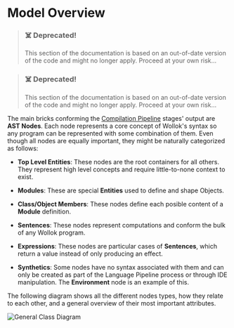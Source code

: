 # Model Overview

> ### ☠️ Deprecated!
> This section of the documentation is based on an out-of-date version of the code and might no longer apply. Proceed at your own risk...

> ### ☠️ Deprecated!
> This section of the documentation is based on an out-of-date version of the code and might no longer apply. Proceed at your own risk...


The main bricks conforming the [Compilation Pipeline](Compilation-Pipeline) stages' output are **AST Nodes**. Each node represents a core concept of Wollok's syntax so any program can be represented with some combination of them. Even though all nodes are equally important, they might be naturally categorized as follows:

- **Top Level Entities**: These nodes are the root containers for all others. They represent high level concepts and require little-to-none context to exist.

- **Modules**: These are special **Entities** used to define and shape Objects.

- **Class/Object Members**: These nodes define each posible content of a **Module** definition.

- **Sentences**: These nodes represent computations and conform the bulk of any Wollok program.

- **Expressions**: These nodes are particular cases of **Sentences**, which return a value instead of only producing an effect.

- **Synthetics**: Some nodes have no syntax associated with them and can only be created as part of the Language Pipeline process or through IDE manipulation. The **Environment** node is an example of this.

The following diagram shows all the different nodes types, how they relate to each other, and a general overview of their most important attributes.

![General Class Diagram](https://drive.google.com/uc?authuser=0&id=1pYLoOemQYWZye-rV0k-UK5TW10aX-o2Z&export=download)
